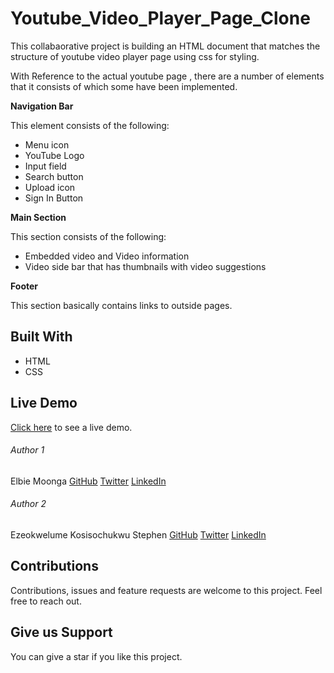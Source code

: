 # Youtube_Video_Player_Page_Clone

This collabaorative project is building an HTML document that matches the structure of youtube video player page
using css for styling.

With Reference to the actual youtube page , there are a number of elements that it consists of which some have been implemented.

**Navigation Bar**

This element consists of the following:
* Menu icon
* YouTube Logo
* Input field
* Search button
* Upload icon
* Sign In Button

**Main Section**

This section consists of the following:
* Embedded video and Video information
* Video side bar that has thumbnails with video suggestions

**Footer**

This section basically contains links to outside pages.

## Built With

* HTML
* CSS

## Live Demo

[Click here](https://rawcdn.githack.com/Elbie-em/Youtube_Video_Player_Page/e1f4dfc122f5f5188af5263a82de09b8c4d8e302/index.html) to see a live demo.

###### Author 1

Elbie Moonga
[GitHub](https://github.com/Elbie-em)
[Twitter](https://twitter.com/ElbieEm)
[LinkedIn](https://www.linkedin.com/in/elbie-moonga-253bbb12b/)

###### Author 2
Ezeokwelume Kosisochukwu Stephen
[GitHub](https://github.com/KossySteve)
[Twitter](https://twitter.com/EzeSteve3/)
[LinkedIn](https://www.linkedin.com/in/steve-ez-b090ba198/)

## Contributions

Contributions, issues and feature requests are welcome to this project. Feel free to reach out.

## Give us Support

You can give a star if you like this project.
